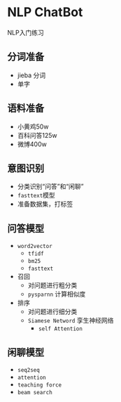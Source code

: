 # NLP ChatBot
NLP入门练习 

## 分词准备
+ jieba 分词
+ 单字

## 语料准备
+ 小黄鸡50w
+ 百科问答125w
+ 微博400w

## 意图识别
+ 分类识别“问答”和“闲聊”
+ `fasttext`模型
+ 准备数据集，打标签

## 问答模型
+ `word2vector`
    + `tfidf`
    + `bm25`
    + `fasttext`
+ 召回
    + 对问题进行粗分类
    + `pysparnn` 计算相似度
+ 排序
    + 对问题进行细分类
    + `Siamese Netword` 孪生神经网络
        + `self Attention`

## 闲聊模型
+ `seq2seq`
+ `attention`
+ `teaching force`
+ `beam search`